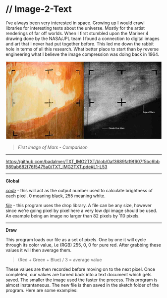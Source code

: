 # // Image-2-Text

I’ve always been very interested in space. Growing up I would crawl libraries for interesting texts about the universe. Mostly for the artist renderings of far off worlds. When I first stumbled upon the Mariner 4 drawing done by the NASA/JPL team I found a connection to digital images and art that I never had put together before. This led me down the rabbit hole in terms of all this research. What better place to start than by reverse engineering what I believe the image compression was doing back in 1964.

![First image of Mars - Comparison](https://github.com/badalmer/Studio/blob/0895df8767120627e12e1a6d015efc3a0584a38d/images/mariner_4_firstpic-NEWS-WEB.original.jpg)
>*First image of Mars - Comparison*

***

https://github.com/badalmer/TXT_IMG2TXT/blob/0af3689fa19f607f5bc6bb989ab682f76f5475a0/TXT_IMG2TXT.pde#L1-L53

***
**Global**

[*code*](https://github.com/badalmer/TXT_IMG2TXT/blob/0af3689fa19f607f5bc6bb989ab682f76f5475a0/TXT_IMG2TXT.pde#L10) - this will act as the output number used to calculate brightness of each pixel. 0 meaning black, 255 meaning white.

[*file*](https://github.com/badalmer/TXT_IMG2TXT/blob/0af3689fa19f607f5bc6bb989ab682f76f5475a0/TXT_IMG2TXT.pde#L9) - this program uses the drop library. A file can be any size, however since we’re going pixel by pixel here a very low dpi image should be used. An example being an image no larger than 82 pixels by 110 pixels. 

***
**Draw**

This program loads our file as a set of pixels. One by one it will cycle through its color value, i.e (RGB) 255, 0, 0 for pure red. After grabbing these values it will then average them. 

> (Red + Green + Blue) / 3 = average value

These values are then recorded before moving on to the next pixel. Once completed, our values are turned back into a text document which gets saved. The smaller the image used the faster the process. This program is almost instantaneous. The new file is then saved in the sketch folder of the program. Here are some examples:
